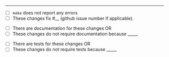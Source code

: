 <!-- Please describe your changes on the following line: -->


---
<!-- Thank you for contributing to TES! Please replace each `[ ]` by `[X]` when the step is complete, and replace `__` with appropriate data: -->
- [ ] `make` does not report any errors
- [ ] These changes fix #__ (github issue number if applicable).

<!-- Either: -->
- [ ] There are documentation for these changes OR
- [ ] These changes do not require documentation because _____

<!-- Either: -->
- [ ] There are tests for these changes OR
- [ ] These changes do not require tests because _____

<!-- Pull requests that do not address these steps are welcome, but they will require additional verification as part of the review process. -->
